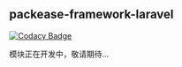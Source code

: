 packease-framework-laravel
------

[![Codacy Badge](https://api.codacy.com/project/badge/Grade/d155f4d6a0ee491ea37564537d95d4e2)](https://www.codacy.com/app/jerome.chan369/packease-framework-laravel?utm_source=github.com&amp;utm_medium=referral&amp;utm_content=packease/packease-framework-laravel&amp;utm_campaign=Badge_Grade)

模块正在开发中，敬请期待...